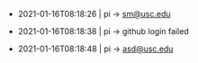 

- 2021-01-16T08:18:26 | pi -> sm@usc.edu
- 2021-01-16T08:18:38 | pi -> github login failed

- 2021-01-16T08:18:48 | pi -> asd@usc.edu
